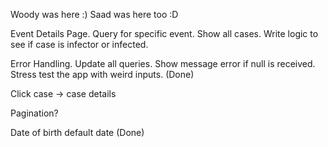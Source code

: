 Woody was here :)
Saad was here too :D

Event Details Page. Query for specific event. Show all cases. Write logic to see if case is infector or infected.

Error Handling. Update all queries. Show message error if null is received. Stress test the app with weird inputs. (Done)

Click case -> case details

Pagination? 

Date of birth default date (Done)